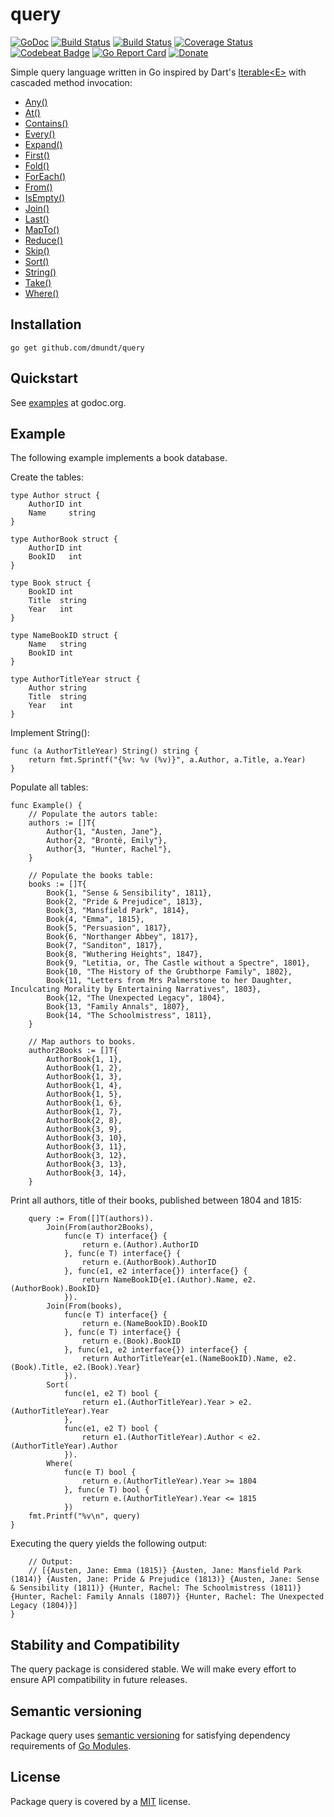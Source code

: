 # query

[![GoDoc](https://godoc.org/github.com/dmundt/query?status.svg)](https://godoc.org/github.com/dmundt/query) [![Build Status](https://dev.azure.com/dmundt/query/_apis/build/status/dmundt.query?branchName=master)](https://dev.azure.com/dmundt/query/_build/latest?definitionId=3&branchName=master) [![Build Status](https://travis-ci.com/dmundt/query.svg?branch=master)](https://travis-ci.com/dmundt/query) [![Coverage Status](https://coveralls.io/repos/github/dmundt/query/badge.svg?branch=master)](https://coveralls.io/github/dmundt/query?branch=master) [![Codebeat Badge](https://codebeat.co/badges/369691b5-4735-405b-a83d-a61835e346d0)](https://codebeat.co/projects/github-com-dmundt-query-master) [![Go Report Card](https://goreportcard.com/badge/github.com/dmundt/query)](https://goreportcard.com/report/github.com/dmundt/query) [![Donate](https://img.shields.io/badge/Donate-Paypal-blue.svg)](https://www.paypal.com/cgi-bin/webscr?cmd=_s-xclick&hosted_button_id=Z5BSACFWB8DRE&source=url)

Simple query language written in Go inspired by Dart's [Iterable&lt;E>](https://api.dartlang.org/stable/2.2.0/dart-core/Iterable-class.html) with cascaded method invocation:

- [Any()](https://godoc.org/github.com/dmundt/query#Query.Any)
- [At()](https://godoc.org/github.com/dmundt/query#Query.At)
- [Contains()](https://godoc.org/github.com/dmundt/query#Query.Contains)
- [Every()](https://godoc.org/github.com/dmundt/query#Query.Every)
- [Expand()](https://godoc.org/github.com/dmundt/query#Query.Expand)
- [First()](https://godoc.org/github.com/dmundt/query#Query.First)
- [Fold()](https://godoc.org/github.com/dmundt/query#Query.Fold)
- [ForEach()](https://godoc.org/github.com/dmundt/query#Query.ForEach)
- [From()](https://godoc.org/github.com/dmundt/query#From)
- [IsEmpty()](https://godoc.org/github.com/dmundt/query#Query.IsEmpty)
- [Join()](https://godoc.org/github.com/dmundt/query#Query.Join)
- [Last()](https://godoc.org/github.com/dmundt/query#Query.Last)
- [MapTo()](https://godoc.org/github.com/dmundt/query#Query.MapTo)
- [Reduce()](https://godoc.org/github.com/dmundt/query#Query.Reduce)
- [Skip()](https://godoc.org/github.com/dmundt/query#Query.Skip)
- [Sort()](https://godoc.org/github.com/dmundt/query#Query.Sort)
- [String()](https://godoc.org/github.com/dmundt/query#Query.String)
- [Take()](https://godoc.org/github.com/dmundt/query#Query.Task)
- [Where()](https://godoc.org/github.com/dmundt/query#Query.Where)

## Installation

```golang
go get github.com/dmundt/query
```

## Quickstart

See [examples](https://godoc.org/github.com/dmundt/query#pkg-examples) at godoc.org.

## Example

The following example implements a book database.

Create the tables:

```golang
type Author struct {
    AuthorID int
    Name     string
}

type AuthorBook struct {
    AuthorID int
    BookID   int
}

type Book struct {
    BookID int
    Title  string
    Year   int
}

type NameBookID struct {
    Name   string
    BookID int
}

type AuthorTitleYear struct {
    Author string
    Title  string
    Year   int
}
```

Implement String():

```golang
func (a AuthorTitleYear) String() string {
    return fmt.Sprintf("{%v: %v (%v)}", a.Author, a.Title, a.Year)
}
```

Populate all tables:

```golang
func Example() {
    // Populate the autors table:
    authors := []T{
        Author{1, "Austen, Jane"},
        Author{2, "Brontë, Emily"},
        Author{3, "Hunter, Rachel"},
    }

    // Populate the books table:
    books := []T{
        Book{1, "Sense & Sensibility", 1811},
        Book{2, "Pride & Prejudice", 1813},
        Book{3, "Mansfield Park", 1814},
        Book{4, "Emma", 1815},
        Book{5, "Persuasion", 1817},
        Book{6, "Northanger Abbey", 1817},
        Book{7, "Sanditon", 1817},
        Book{8, "Wuthering Heights", 1847},
        Book{9, "Letitia, or, The Castle without a Spectre", 1801},
        Book{10, "The History of the Grubthorpe Family", 1802},
        Book{11, "Letters from Mrs Palmerstone to her Daughter, Inculcating Morality by Entertaining Narratives", 1803},
        Book{12, "The Unexpected Legacy", 1804},
        Book{13, "Family Annals", 1807},
        Book{14, "The Schoolmistress", 1811},
    }

    // Map authors to books.
    author2Books := []T{
        AuthorBook{1, 1},
        AuthorBook{1, 2},
        AuthorBook{1, 3},
        AuthorBook{1, 4},
        AuthorBook{1, 5},
        AuthorBook{1, 6},
        AuthorBook{1, 7},
        AuthorBook{2, 8},
        AuthorBook{3, 9},
        AuthorBook{3, 10},
        AuthorBook{3, 11},
        AuthorBook{3, 12},
        AuthorBook{3, 13},
        AuthorBook{3, 14},
    }
```

Print all authors, title of their books, published between 1804 and 1815:

```golang
    query := From([]T(authors)).
        Join(From(author2Books),
            func(e T) interface{} {
                return e.(Author).AuthorID
            }, func(e T) interface{} {
                return e.(AuthorBook).AuthorID
            }, func(e1, e2 interface{}) interface{} {
                return NameBookID{e1.(Author).Name, e2.(AuthorBook).BookID}
            }).
        Join(From(books),
            func(e T) interface{} {
                return e.(NameBookID).BookID
            }, func(e T) interface{} {
                return e.(Book).BookID
            }, func(e1, e2 interface{}) interface{} {
                return AuthorTitleYear{e1.(NameBookID).Name, e2.(Book).Title, e2.(Book).Year}
            }).
        Sort(
            func(e1, e2 T) bool {
                return e1.(AuthorTitleYear).Year > e2.(AuthorTitleYear).Year
            },
            func(e1, e2 T) bool {
                return e1.(AuthorTitleYear).Author < e2.(AuthorTitleYear).Author
            }).
        Where(
            func(e T) bool {
                return e.(AuthorTitleYear).Year >= 1804
            }, func(e T) bool {
                return e.(AuthorTitleYear).Year <= 1815
            })
    fmt.Printf("%v\n", query)
}
```

Executing the query yields the following output:

```golang
    // Output:
    // [{Austen, Jane: Emma (1815)} {Austen, Jane: Mansfield Park (1814)} {Austen, Jane: Pride & Prejudice (1813)} {Austen, Jane: Sense & Sensibility (1811)} {Hunter, Rachel: The Schoolmistress (1811)} {Hunter, Rachel: Family Annals (1807)} {Hunter, Rachel: The Unexpected Legacy (1804)}]
}
```

## Stability and Compatibility

The query package is considered stable. We will make every effort to ensure API compatibility in future releases.

## Semantic versioning

Package query uses [semantic versioning](https://semver.org/ "semantic versioning") for satisfying dependency requirements of [Go Modules](https://blog.golang.org/using-go-modules/ "golang modules").

## License

Package query is covered by a [MIT](https://github.com/dmundt/query/blob/master/LICENSE) license.

